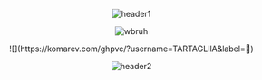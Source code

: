 <p align="center">
 <img src="https://files.catbox.moe/a8333p.png" alt="header1">
</p>

<p align="center">
 <img src="https://files.catbox.moe/x38wsa.gif" alt="wbruh">
</p>

<p align="center">
![](https://komarev.com/ghpvc/?username=TARTAGLIlA&label=🐬)
</p>

<p align="center">
 <img src="https://files.catbox.moe/wpx936.png" alt="header2">
</p>
